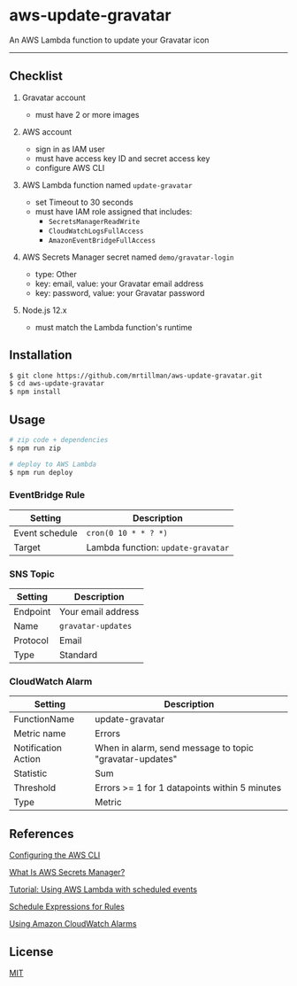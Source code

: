 # aws-update-gravatar

An AWS Lambda function to update your Gravatar icon

---

## Checklist

1. Gravatar account
    - must have 2 or more images
2. AWS account
    - sign in as IAM user
    - must have access key ID and secret access key
    - configure AWS CLI
3. AWS Lambda function named `update-gravatar`
    - set Timeout to 30 seconds
    - must have IAM role assigned that includes:
      - `SecretsManagerReadWrite`
      - `CloudWatchLogsFullAccess`
      - `AmazonEventBridgeFullAccess`
4. AWS Secrets Manager secret named `demo/gravatar-login`
    - type: Other
    - key: email, value: your Gravatar email address
    - key: password, value: your Gravatar password

5. Node.js 12.x
    - must match the Lambda function's runtime

## Installation

```sh
$ git clone https://github.com/mrtillman/aws-update-gravatar.git
$ cd aws-update-gravatar
$ npm install
```

## Usage

```sh
# zip code + dependencies
$ npm run zip

# deploy to AWS Lambda
$ npm run deploy
```

### EventBridge Rule

|Setting|Description|
|---|---|
|Event schedule | `cron(0 10 * * ? *)`|
|Target | Lambda function: `update-gravatar`|

### SNS Topic

|Setting|Description|
|---|---|
|Endpoint|Your email address|
|Name| `gravatar-updates`|
|Protocol|Email|
|Type| Standard|

### CloudWatch Alarm

|Setting|Description|
|---|---|
|FunctionName|update-gravatar|
|Metric name|Errors|
|Notification Action|When in alarm, send message to topic "gravatar-updates"|
|Statistic|Sum|
|Threshold|Errors >= 1 for 1 datapoints within 5 minutes|
|Type|Metric|

## References

[Configuring the AWS CLI](https://docs.aws.amazon.com/cli/latest/userguide/cli-chap-configure.html)

[What Is AWS Secrets Manager?](https://docs.aws.amazon.com/secretsmanager/latest/userguide/intro.html)

[Tutorial: Using AWS Lambda with scheduled events](https://docs.aws.amazon.com/lambda/latest/dg/services-cloudwatchevents-tutorial.html)

[Schedule Expressions for Rules](https://docs.aws.amazon.com/AmazonCloudWatch/latest/events/ScheduledEvents.html)

[Using Amazon CloudWatch Alarms](https://docs.aws.amazon.com/AmazonCloudWatch/latest/monitoring/AlarmThatSendsEmail.html)


## License

[MIT](https://github.com/mrtillman/aws-update-gravatar/blob/main/LICENSE)
